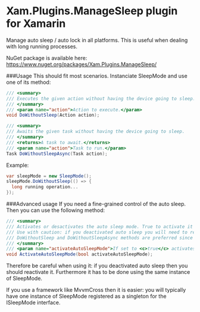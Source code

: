 Xam.Plugins.ManageSleep plugin for Xamarin
==========================================

Manage auto sleep / auto lock in all platforms. This is useful when dealing with long running processes.

NuGet package is available here: https://www.nuget.org/packages/Xam.Plugins.ManageSleep/

###Usage
This should fit most scenarios. Instanciate SleepMode and use one of its method:

```C#
/// <summary>
/// Executes the given action without having the device going to sleep.
/// </summary>
/// <param name="action">Action to execute.</param>
void DoWithoutSleep(Action action);

/// <summary>
/// Awaits the given task without having the device going to sleep.
/// </summary>
/// <returns>A task to await.</returns>
/// <param name="action">Task to run.</param>
Task DoWithoutSleepAsync(Task action);
```

Example:
```C#
var sleepMode = new SleepMode();
sleepMode.DoWithoutSleep(() => {
  long running operation...
});
```

###Advanced usage
If you need a fine-grained control of the auto sleep. Then you can use the following method:
```C#
/// <summary>
/// Activates or desactivates the auto sleep mode. True to activate it (default), False to deactivate it.
/// Use with caution: if you deactivated auto sleep you will need to reactivate it.
/// DoWithoutSleep and DoWithoutSleepAsync methods are preferred since they automatically resume auto sleep.
/// </summary>
/// <param name="activateAutoSleepMode">If set to <c>true</c> activates auto sleep mode.</param>
void ActivateAutoSleepMode(bool activateAutoSleepMode);
```

Therefore be careful when using it: if you deactivated auto sleep then you should reactivate it. Furthermore it has to be done using the same instance of SleepMode.

If you use a framework like MvvmCross then it is easier: you will typically have one instance of SleepMode registered as a singleton for the ISleepMode interface.
